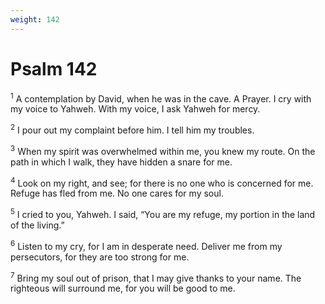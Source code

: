 ```yaml
---
weight: 142
---
```


# Psalm 142

<sup>1</sup> A contemplation by David, when he was in the cave. A Prayer. I cry with my voice to Yahweh. With my voice, I ask Yahweh for mercy. 

<sup>2</sup> I pour out my complaint before him. I tell him my troubles. 

<sup>3</sup> When my spirit was overwhelmed within me, you knew my route. On the path in which I walk, they have hidden a snare for me. 

<sup>4</sup> Look on my right, and see; for there is no one who is concerned for me. Refuge has fled from me. No one cares for my soul. 

<sup>5</sup> I cried to you, Yahweh. I said, “You are my refuge, my portion in the land of the living.” 

<sup>6</sup> Listen to my cry, for I am in desperate need. Deliver me from my persecutors, for they are too strong for me. 

<sup>7</sup> Bring my soul out of prison, that I may give thanks to your name. The righteous will surround me, for you will be good to me. 


